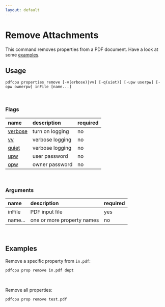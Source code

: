 ```yaml
---
layout: default
---
```


# Remove Attachments

This command removes properties from a PDF document. Have a look at some [examples](#examples).

## Usage

```
pdfcpu properties remove [-v(erbose)|vv] [-q(uiet)] [-upw userpw] [-opw ownerpw] inFile [name...]
```

<br>

### Flags

| name                                          | description       | required
|:----------------------------------------------|:------------------|:--------
| [verbose](../getting_started/common_flags.md) | turn on logging   | no
| [vv](../getting_started/common_flags.md)      | verbose logging   | no
| [quiet](../getting_started/common_flags.md)   | verbose logging   | no
| [upw](../getting_started/common_flags.md)     | user password     | no
| [opw](../getting_started/common_flags.md)     | owner password    | no

<br>

### Arguments

| name         | description         | required
|:-------------|:--------------------|:--------
| inFile       | PDF input file      | yes
| name...      | one or more property names | no

<br>

## Examples

Remove a specific property from `in.pdf`:

```sh
pdfcpu prop remove in.pdf dept
```

<br>

Remove all properties:

```sh
pdfcpu prop remove test.pdf
```